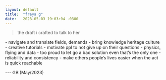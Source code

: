 ```yaml
---
layout: default
title:  "freya g"
date:   2023-05-03 19:03:04 -0300
---
```


> the draft i crafted to talk to her
  

\- navigate and translate fields, demands
\- bring knowledge heritage culture
\- creative tutorials
\- motivate ppl to not give up on their questions
\- physics, flying and data
\- too proud to let go a bad solution even that’s the only one
\- reliability and consistency
\- make others people’s lives easier when the act is quick reachable 

--- GB (May/2023)
